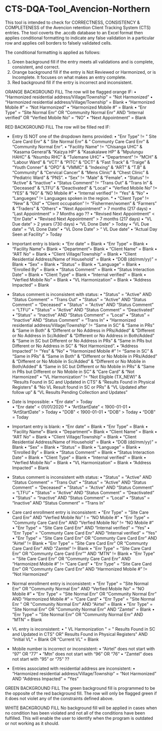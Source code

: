 # CTS-DQA-Tool_Avencion-Northern
This tool is intended to check for CORRECTNESS, CONSISTENCY &amp; COMPLETENESS of the Avencion retention Client Tracking System (CTS) entries. The tool coverts the .accdb database to an Excel format then applies conditional formatting to indicate any false validation in a particular row and applies cell borders to falsely validated cells. 

The conditional formatting is applied as follows: 
1.	Green background fill if the entry meets all validations and is complete, consistent, and correct.
2.	Orange background fill if the entry is Not Reviewed or Harmonized, or is Incomplete. It focuses on what makes an entry complete.
3.	Red background fill if the entry is incorrect and inconsistent.

ORANGE BACKGROUND FILL
The row will be flagged orange IF:
•	“Harmonized residential address/Village/Township” = “Not Harmonized”
•	“Harmonized residential address/Village/Township” =  Blank
•	“Harmonized Mobile #” = “Not Harmonized”
•	“Harmonized Mobile #” =  Blank
•	“Enr Type” = “Site Normal Enr” OR “Community Normal Enr” AND “Internal verified” OR “Verfied Mobile No” = “NO”
•	“Next Appointment” = Blank


RED BACKGROUND FILL
The row will be filled red IF:
-	Entry IS NOT one of the dropdown items provided:
•	"Enr Type" != " Site Care Card Enr" & " Site Normal Enr" & " Communty Care Card Enr" & “Community Normal Enr”.
•	"Facility Name" != “Chisanga UHC” & “Kasama General”& “Kaizya HP” & “Kasakalawe HP” & “Mpulungu HAHC” & “Nsumbu RHC” & “Tulemane UHC”
•	“Department” != “MCH” & “Labour Ward” & “VCT” & “PITC” & “DCT” & “Fast Track” & “Traige” & “Youth Conner” & “OPD” & “VMMC” & “Indexing” & “ART” & “T.B” & “Community” & “Cervical Cancer” & “Mens Clinic” &  “Chest Clinic” & “Pediatric Ward” & “PNS”.
•	“Sex” != “Male” &  “Female”.
•	“Status” != “Active” & “Inactive”
•	“Status Comment” != “Trans Out” & “Trans In” & “Deceased” & “LTFU” & “Deactivated” & “Local”
•	“Verfied Mobile No” != “YES” & “NO” & “NO Mobile #”
•	“Internal verified” != “Yes” & “No”
•	“Langueges” != Languages spoken in the region. *
•	“Client Type” != “New” & “Old” 
•	“Client occupation” != “Fishermen/women” & “Farmers” & “Traders” &  “Others”
•	"Next Appointment" > 7 months (217 days)
•	“Last Appointment” > 7 Months ago ?? 
•	“Revised Next Appointment” < "Enr Date"
•	“Revised Next Appointment” > 7 months (217 days)
•	“VL Due date” > 2 years (730 days)
•	“VL Done Date” > Today
•	“VL Due date” = “VL Done Date”
•	“VL Done Date”  > “ VL Due date”
•	 “Actual Day Seen at Facility” > Today

-	Important entry is blank:
•	“Enr date” = Blank
•	“Enr Type” = Blank
•	“Facility Name”= Blank
•	“Department”= Blank
•	“Client Name” = Blank
•	“ART No” = Blank
•	“Client Village/Township” =  Blank
•	“Client Residential Address/Name of Household” =  Blank
•	“DOB (dd/mm/yy)” =  Blank
•	“Sex” =  Blank
•	“Status” =  Blank
•	“Language” = Blank
•	“Enrolled By” = Blank
•	“Status Comment” =  Blank
•	“Status Interaction Date” =  Blank
•	“Client Type” =  Blank
•	 “Internal verified” =  Blank
•	“Verfied Mobile No” =  Blank
•	“VL Harmonization” =  Blank
•	“Address Impacted” =  Blank

-	Status comment is inconsistent with status:
•	"Status" = "Active" AND “Status Comment” = “Trans Out”
•	"Status" = "Active" AND “Status Comment” = “Deceased”
•	"Status" = "Active" AND “Status Comment” = “LTFU”
•	"Status" = "Active" AND “Status Comment” = “Deactivated”
•	“Status” = “Inactive” AND “Status Comment” = “Local”
•	“Status” = “Inactive” AND “Status Comment” = “Trans In”
•	“Harmonized residential address/Village/Township” != “Same in SC” & “Same in PRs” & “Same in Both” &  “Different or No Address in PRs/Added” & “Different or No Address in Sc/Added” & “Different or No Address in Both/Added” & “Same in SC but Different or No Address in PRs” & “Same in PRs but Different or No Address in SC” & “Not Harmonized”.
•	“Address Impacted” != “Yes” &  “No”
•	“Harmonized Mobile #” != “Same in SC” & “Same in PRs” & “Same in Both” & “Different or No Mobile in PRs/Added” & “Different or No Mobile in Sc/Added” & “Different or No Mobile in Both/Added” &  “Same in SC but Different or No Mobile in PRs” & “Same in PRs but Different or No Mobile in SC” & “Care Card” & “Not Harmonized”
•	“VL Harmonization” != “Not Eligible (TX_NEW)” & “Results Found in SC and Updated in CTS” & “Results Found in Physical Registers” & “No VL Result found in SC or PRs” & “VL Updated after follow up” & “VL Results Pending Collection and Updates”

-	Date is Impossible:
•	“Enr date” > Today          
•	“Enr date” < 01/01/2020 *
•	“ArtStartDate” <  1900-01-01
•	“ArtStartDate” > Today
•	"DOB" < 1900-01-01
•	“DOB” > Today
•	“DOB” = Today

-	Important entry is blank:
•	“Enr date” = Blank
•	“Enr Type” = Blank
•	“Facility Name”= Blank
•	“Department”= Blank
•	“Client Name” = Blank
•	“ART No” = Blank
•	“Client Village/Township” =  Blank
•	“Client Residential Address/Name of Household” =  Blank
•	“DOB (dd/mm/yy)” =  Blank
•	“Sex” =  Blank
•	“Status” =  Blank
•	“Language” = Blank
•	“Enrolled By” = Blank
•	“Status Comment” =  Blank
•	“Status Interaction Date” =  Blank
•	“Client Type” =  Blank
•	 “Internal verified” =  Blank
•	“Verfied Mobile No” =  Blank
•	“VL Harmonization” =  Blank
•	“Address Impacted” =  Blank

-	Status comment is inconsistent with status:
•	"Status" = "Active" AND “Status Comment” = “Trans Out”
•	"Status" = "Active" AND “Status Comment” = “Deceased”
•	"Status" = "Active" AND “Status Comment” = “LTFU”
•	"Status" = "Active" AND “Status Comment” = “Deactivated”
•	“Status” = “Inactive” AND “Status Comment” = “Local”
•	“Status” = “Inactive” AND “Status Comment” = “Trans In”

-	Care card enrollment entry is inconsistent: 
•	"Enr Type" = "Site Care Card Enr" AND “Verfied Mobile No” ! = “NO Mobile #”
•	"Enr Type" = "Communty Care Card Enr" AND “Verfied Mobile No” != “NO Mobile #”	
•	"Enr Type" = "Site Care Card Enr" AND “Internal verified” = “Yes”
•	"Enr Type" = "Communty Care Card Enr" AND “Internal verified” = “Yes”
•	"Enr Type" = "Site Care Card Enr" OR “Communty Care Card Enr” AND “Airtel” != Blank
•	"Enr Type" = "Site Care Card Enr" OR “Communty Care Card Enr” AND “Zamtel” != Blank
•	"Enr Type" = "Site Care Card Enr" OR “Communty Care Card Enr”" AND “MTN” != Blank
•	"Enr Type" = "Site Care Card Enr" OR “Communty Care Card Enr” AND “Harmonized Mobile #” != “Care Card”
•	"Enr Type" = "Site Care Card Enr" OR “Communty Care Card Enr” AND “Harmonized Mobile #” != “Not Harmonized”

-	Normal enrollment entry is inconsistent: 
•	"Enr Type" = "Site Normal Enr" OR "Community Normal Enr"  AND “Verfied Mobile No” = “NO Mobile #”
•	"Enr Type" = "Site Normal Enr" OR “Community Normal Enr” AND “Harmonized Mobile #” = “Care Card”
•	"Enr Type" = "Site Normal Enr " OR "Community Normal Enr" AND “Airtel” = Blank
•	"Enr Type" = "Site Normal Enr" OR "Community Normal Enr" AND “Zamtel” = Blank
•	"Enr Type" = "Site Normal Enr" OR "Community Normal Enr" AND “MTN” = Blank

-	VL entry is inconsistent:
•	" VL Harmonization " = " Results Found in SC and Updated in CTS" OR" Results Found in Physical Registers" AND “Initial VL” = Blank OR “Current VL” = Blank

-	Mobile number is incorrect or inconsistent:
•	“Airtel” does not start with “97” OR “77”
•	“Mtn” does not start with “96” OR “76”
•	“Zamtel” does not start with “95” or “75” ??

-	Entries associated with residential address are inconsistent:
•	“Harmonized residential address/Village/Township”  = “Not Harmonized” AND “Address Impacted” = “Yes”


GREEN BACKGROUND FILL
The green background fill is programmed to be the opposite of the red background fill. The row will only be flagged green if it does not violet any of the constraints defined above.


WHITE BACKGROUND FILL
No background fill will be applied in cases when no condition has been violated and not all of the conditions have been fulfilled. This will enable the user to identify when the program is outdated or not working as it should.
